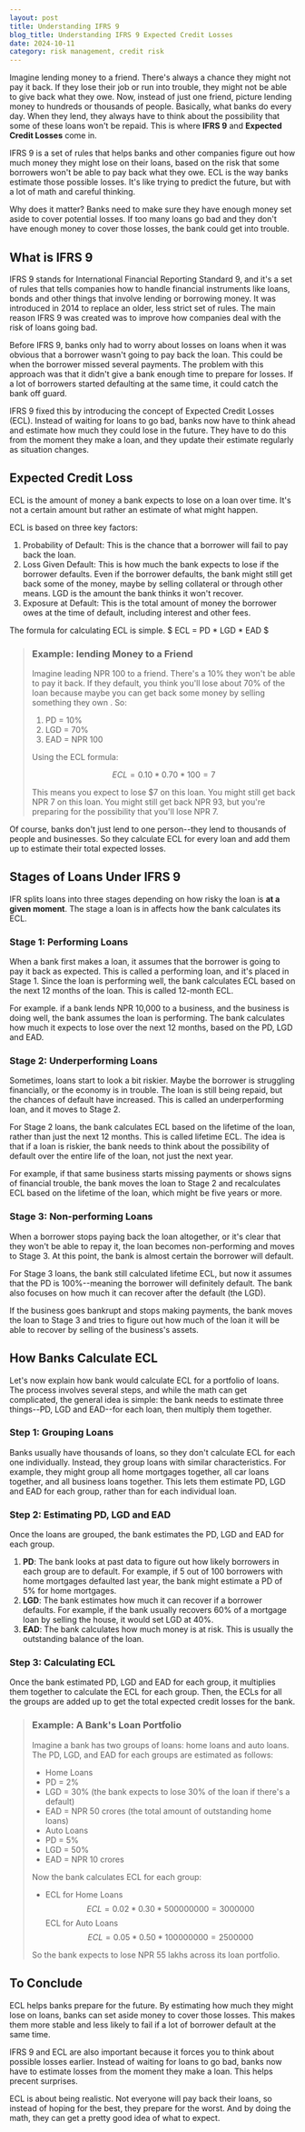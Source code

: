 ```yaml
---
layout: post
title: Understanding IFRS 9
blog_title: Understanding IFRS 9 Expected Credit Losses
date: 2024-10-11
category: risk management, credit risk
---
```

Imagine lending money to a friend. There's always a chance they might not pay it back. If they lose their job or run into trouble, they might not be able to give back what they owe. Now, instead of just one friend, picture lending money to hundreds or thousands of people. Basically, what banks do every day. When they lend, they always have to think about the possibility that some of these loans won't be repaid. This is where **IFRS 9** and **Expected Credit Losses** come in.

IFRS 9 is a set of rules that helps banks and other companies figure out how much money they might lose on their loans, based on the risk that some borrowers won't be able to pay back what they owe. ECL is the way banks estimate those possible losses. It's like trying to predict the future, but with a lot of math and careful thinking.

Why does it matter? Banks need to make sure they have enough money set aside to cover potential losses. If too many loans go bad and they don't have enough money to cover those losses, the bank could get into trouble.

## What is IFRS 9
IFRS 9 stands for International Financial Reporting Standard 9, and it's a set of rules that tells companies how to handle financial instruments like loans, bonds and other things that involve lending or borrowing money. It was introduced in 2014 to replace an older, less strict set of rules. The main reason IFRS 9 was created was to improve how companies deal with the risk of loans going bad.

Before IFRS 9, banks only had to worry about losses on loans when it was obvious that a borrower wasn't going to pay back the loan. This could be when the borrower missed several payments. The problem with this approach was that it didn't give a bank enough time to prepare for losses. If a lot of borrowers started defaulting at the same time, it could catch the bank off guard.

IFRS 9 fixed this by introducing the concept of Expected Credit Losses (ECL). Instead of waiting for loans to go bad, banks now have to think ahead and estimate how much they could lose in the future. They have to do this from the moment they make a loan, and they update their estimate regularly as situation changes.

## Expected Credit Loss
ECL is the amount of money a bank expects to lose on a loan over time. It's not a certain amount but rather an estimate of what might happen.

ECL is based on three key factors:
1. Probability of Default: This is the chance that a borrower will fail to pay back the loan.
1. Loss Given Default: This is how much the bank expects to lose if the borrower defaults. Even if the borrower defaults, the bank might still get back some of the money, maybe by selling collateral or through other means. LGD is the amount the bank thinks it won't recover.
2. Exposure at Default: This is the total amount of money the borrower owes at the time of default, including interest and other fees.

The formula for calculating ECL is simple.
$ ECL = PD * LGD * EAD $


> ### Example: lending Money to a Friend
> Imagine leading NPR 100 to a friend. There's a 10% they won't be able to pay it back. If they default, you think you'll lose about 70% of the loan because maybe you can get back some money by selling something they own . So:
> 1. PD = 10%
> 2. LGD = 70%
> 3. EAD  = NPR 100
> 
> Using the ECL formula:
> 
>$$ ECL = 0.10  * 0.70 * 100 = 7 $$
>
>This means you expect to lose $7 on this loan. You might still get back NPR 7 on this loan. You might still get back NPR 93, but you're preparing for the possibility that you'll lose NPR 7.

Of course, banks don't just lend to one person--they lend to thousands of people and businesses. So they calculate ECL for every loan and add them up to estimate their total expected losses.
## Stages of Loans Under IFRS 9
IFR splits loans into three stages depending on how risky the loan is **at a given moment**. The stage a loan is in affects how the bank calculates its ECL.

### Stage 1: Performing Loans
When a bank first makes a loan, it assumes that the borrower is going to pay it back as expected. This is called a performing loan, and it's placed in Stage 1. Since the loan is performing well, the bank calculates ECL based on the next 12 months of the loan. This is called 12-month ECL.

For example. if a bank lends NPR 10,000 to a business, and the business is doing well, the bank assumes the loan is performing. The bank calculates how much it expects to lose over the next 12 months, based on the PD, LGD and EAD.

### Stage 2: Underperforming Loans
Sometimes, loans start to look a bit riskier. Maybe the borrower is struggling financially, or the economy is in trouble. The loan is still being repaid, but the chances of default have increased. This is called an underperforming loan, and it moves to Stage 2.

For Stage 2 loans, the bank calculates ECL based on the lifetime of the loan, rather than just the next 12 months. This is called lifetime ECL. The idea is that if a loan is riskier, the bank needs to think about the possibility of default over the entire life of the loan, not just the next year.

For example, if that same business starts missing payments or shows signs of financial trouble, the bank moves the loan to Stage 2 and recalculates ECL based on the lifetime of the loan, which might be five years or more.

### Stage 3: Non-performing Loans
When a borrower stops paying back the loan altogether, or it's clear that they won't be able to repay it, the loan becomes non-performing and moves to Stage 3. At this point, the bank is almost certain the borrower will default.

For Stage 3 loans, the bank still calculated lifetime ECL, but now it assumes that the PD is 100%--meaning the borrower will definitely default. The bank also focuses on how much it can recover after the default (the LGD).

If the business goes bankrupt and stops making payments, the bank moves the loan to Stage 3 and tries to figure out how much of the loan it will be able to recover by selling of the business's assets.

## How Banks Calculate ECL
Let's now explain how bank would calculate ECL for a portfolio of loans. The process involves several steps, and while the math can get complicated, the general idea is simple: the bank needs to estimate three things--PD, LGD and EAD--for each loan, then multiply them together.

### Step 1: Grouping Loans
Banks usually have thousands of loans, so they don't calculate ECL for each one individually. Instead, they group loans with similar characteristics. For example, they might group all home mortgages together, all car loans together, and all business loans together. This lets them estimate PD, LGD and EAD for each group, rather than for each individual loan.

### Step 2: Estimating PD, LGD and EAD
Once the loans are grouped, the bank estimates the PD, LGD and EAD for each group.

1. **PD**: The bank looks at past data to figure out how likely borrowers in each group are to default. For example, if 5 out of 100 borrowers with home mortgages defaulted last year, the bank might estimate a PD of 5% for home mortgages.
2. **LGD**: The bank estimates how much it can recover if a borrower defaults. For example, if the bank usually recovers 60% of a mortgage loan by selling the house, it would set LGD at 40%.
3. **EAD**: The bank calculates how much money is at risk.  This  is usually the outstanding balance of the loan.

### Step 3: Calculating ECL
Once the bank estimated PD, LGD and EAD for each group, it multiplies them together to calculate the ECL for each group. Then, the ECLs for all the groups are added up to get the total expected credit losses for the bank.

> ### Example: A Bank's Loan Portfolio
> Imagine a bank has two groups of loans: home loans and auto loans. The PD, LGD, and EAD for each groups are estimated as follows:
> - Home Loans
> - PD = 2%
> - LGD = 30% (the bank expects to lose 30% of the loan if there's a default)
> - EAD = NPR 50 crores (the total amount of outstanding home loans)
> - Auto Loans
> - PD = 5% 
> - LGD = 50%
> - EAD = NPR 10 crores
> 
> Now the bank calculates ECL for each group:
> - ECL for Home Loans
> $$ ECL = 0.02 * 0.30 * 500000000 = 3000000 $$
> ECL for Auto Loans
> $$ ECL = 0.05 * 0.50 * 100000000 = 2500000 $$
> 
> So the bank expects to lose NPR 55 lakhs across its loan portfolio.


## To Conclude
ECL helps banks prepare for the future. By estimating how much they might lose on loans, banks can set aside money to cover those losses. This makes them more stable and less likely to fail if a lot of borrower default at the same time.

IFRS 9 and ECL are also important because it forces you to think about possible losses earlier. Instead of waiting for loans to go bad, banks now have to estimate losses from the moment they make a loan. This helps precent surprises.

ECL is about being realistic. Not everyone will pay back their loans, so instead of hoping for the best, they prepare for the worst. And by doing the math, they can get a pretty good idea of what to expect.

